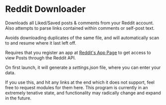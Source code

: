 # Reddit Downloader
Downloads all Liked/Saved posts &amp; comments from your Reddit account. Also attempts to parse links contained within comments or self-post text.

Avoids downloading duplicates of the same file, and will automatically scan to and resume where it last left off.

Requires that you register an app at [Reddit's App Page](https://www.reddit.com/prefs/apps) to get access to view Posts through the Reddit API.

On first launch, it will generate a *settings.json* file, where you can enter your data.

If you use this, and hit any links at the end which it does not support, feel free to request modules for them here.
This program is currently in an extremely tenative state, and functionality may radically change and expand in the future.